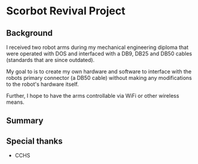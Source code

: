 # Scorbot Revival Project
## Background
I received two robot arms during my mechanical engineering diploma that were operated with DOS and interfaced with a DB9, DB25 and DB50 cables (standards that are since outdated).

My goal to is to create my own hardware and software to interface with the robots primary connector (a DB50 cable) without making any modifications to the robot's hardware itself.

Further, I hope to have the arms controllable via WiFi or other wireless means.

## Summary


## Special thanks
- CCHS
